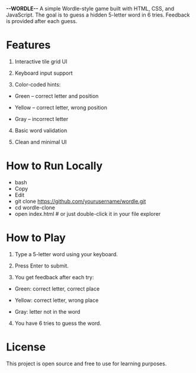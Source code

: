 **--WORDLE--**
A simple Wordle-style game built with HTML, CSS, and JavaScript. The goal is to guess a hidden 5-letter word in 6 tries. Feedback is provided after each guess.

# Features
1. Interactive tile grid UI

2. Keyboard input support

3. Color-coded hints:

- Green – correct letter and position

- Yellow – correct letter, wrong position

- Gray – incorrect letter

4. Basic word validation

5. Clean and minimal UI

# How to Run Locally
- bash
- Copy
- Edit
- git clone https://github.com/yourusername/wordle.git
- cd wordle-clone
- open index.html  # or just double-click it in your file explorer

# How to Play
1. Type a 5-letter word using your keyboard.

2. Press Enter to submit.

3. You get feedback after each try:

- Green: correct letter, correct place

- Yellow: correct letter, wrong place

- Gray: letter not in the word

4. You have 6 tries to guess the word.

# License
This project is open source and free to use for learning purposes.